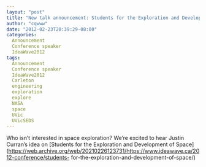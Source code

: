 ```yaml
---
layout: "post"
title: "New talk announcement: Students for the Exploration and Development of Space"
author: "cqwww"
date: "2012-02-23T20:39:29-08:00"
categories:
  Announcement
  Conference speaker
  IdeaWave2012
tags: 
  Announcement
  Conference speaker
  IdeaWave2012
  Carleton
  engineering
  exploration
  explore
  NASA
  space
  UVic
  UVicSEDS
---
```


Who isn’t interested in space exploration? We’re excited to hear Justin
Curran’s idea on [Students for the Exploration and Development of
Space](https://web.archive.org/web/20210226123731/https://www.ideawave.ca/2012-conference/students-
for-the-exploration-and-development-of-space/)


[//]: # (Retrieved from https://web.archive.org/web/20210413202954/https://www.ideawave.ca/new-talk-announcement-students-for-the-exploration-and-development-of-space/)